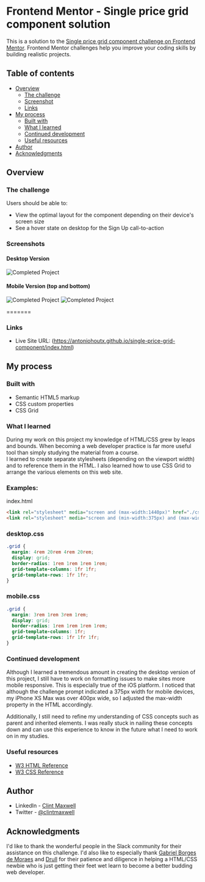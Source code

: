 # Frontend Mentor - Single price grid component solution

This is a solution to the [Single price grid component challenge on Frontend Mentor](https://www.frontendmentor.io/challenges/single-price-grid-component-5ce41129d0ff452fec5abbbc). Frontend Mentor challenges help you improve your coding skills by building realistic projects. 

## Table of contents

- [Overview](#overview)
  - [The challenge](#the-challenge)
  - [Screenshot](#screenshot)
  - [Links](#links)
- [My process](#my-process)
  - [Built with](#built-with)
  - [What I learned](#what-i-learned)
  - [Continued development](#continued-development)
  - [Useful resources](#useful-resources)
- [Author](#author)
- [Acknowledgments](#acknowledgments)
## Overview

### The challenge

Users should be able to:

- View the optimal layout for the component depending on their device's screen size
- See a hover state on desktop for the Sign Up call-to-action

### Screenshots

#### Desktop Version
![Completed Project](images/completedproject.jpg)
#### Mobile Version (top and bottom)
![Completed Project](images/mobile_screenshot_top.jpg)
![Completed Project](images/mobile_screenshot_bottom.jpg)

=======


### Links

- Live Site URL: (https://antoniohoutx.github.io/single-price-grid-component/index.html)

## My process

### Built with

- Semantic HTML5 markup 
- CSS custom properties
- CSS Grid
### What I learned

During my work on this project my knowledge of HTML/CSS grew by leaps and bounds.  When becoming a web developer practice is far more useful tool than simply studying the material from a course.  
I learned to create separate stylesheets (depending on the viewport width) and to reference them in the HTML.
I also learned how to use CSS Grid to arrange the various elements on this web site.

### Examples:

index.html
```html
<link rel="stylesheet" media="screen and (max-width:1440px)" href="./css/desktop.css">
<link rel="stylesheet" media="screen and (min-width:375px) and (max-width:450px)" href="./css/mobile.css">
```
### desktop.css
```css
.grid {
  margin: 4rem 20rem 4rem 20rem;
  display: grid;
  border-radius: 1rem 1rem 1rem 1rem;
  grid-template-columns: 1fr 1fr;
  grid-template-rows: 1fr 1fr;
}
```
### mobile.css
```css
.grid {
  margin: 3rem 1rem 3rem 1rem;
  display: grid;
  border-radius: 1rem 1rem 1rem 1rem;
  grid-template-columns: 1fr;
  grid-template-rows: 1fr 1fr 1fr;
}
```

### Continued development

Although I learned a tremendous amount in creating the desktop version of this project, I still have to work on formatting issues to make sites more mobile responsive.  This is especially true of the iOS platform.  I  noticed that although the challenge prompt indicated a 375px width for mobile devices, my iPhone XS Max was over 400px wide, so I adjusted the max-width property in the HTML accordingly. 

Additionally, I still need to refine my understanding of CSS concepts such as parent and inherited elements.  I was really stuck in nailing these concepts down and can use this experience to know in the future what I need to work on in my studies.

### Useful resources

- [W3 HTML Reference](https://www.w3schools.com/tags/default.asp)
- [W3 CSS Reference](https://www.w3schools.com/cssref/default.asp)

## Author

- LinkedIn - [Clint Maxwell](https://www.linkedin.com/in/maxwellclint/)
- Twitter - [@clintmaxwell](https://www.twitter.com/clintmaxwell)



## Acknowledgments

I'd like to thank the wonderful people in the Slack community for their assistance on this challenge.  I'd also like to especially thank [Gabriel Borges de Moraes](https://github.com/gabrielborgesdm) and [Drull](https://github.com/drull1000) for their patience and diligence in helping a HTML/CSS newbie who is just getting their feet wet learn to become a better budding web developer.
